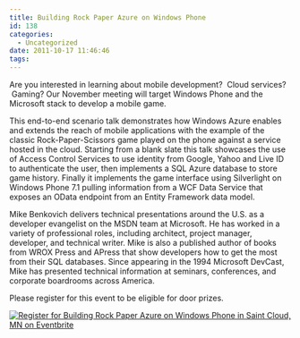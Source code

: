 ```yaml
---
title: Building Rock Paper Azure on Windows Phone
id: 138
categories:
  - Uncategorized
date: 2011-10-17 11:46:46
tags:
---
```


Are you interested in learning about mobile development?  Cloud services?  Gaming? Our November meeting will target Windows Phone and the Microsoft stack to develop a mobile game.

This end-to-end scenario talk demonstrates how Windows Azure enables and extends the reach of mobile applications with the example of the classic Rock-Paper-Scissors game played on the phone against a service hosted in the cloud. Starting from a blank slate this talk showcases the use of Access Control Services to use identity from Google, Yahoo and Live ID to authenticate the user, then implements a SQL Azure database to store game history. Finally it implements the game interface using Silverlight on Windows Phone 7.1 pulling information from a WCF Data Service that exposes an OData endpoint from an Entity Framework data model.

Mike Benkovich delivers technical presentations around the U.S. as a developer evangelist on the MSDN team at Microsoft. He has worked in a variety of professional roles, including architect, project manager, developer, and technical writer. Mike is also a published author of books from WROX Press and APress that show developers how to get the most from their SQL databases. Since appearing in the 1994 Microsoft DevCast, Mike has presented technical information at seminars, conferences, and corporate boardrooms across America.

Please register for this event to be eligible for door prizes.

[![Register for Building Rock Paper Azure on Windows Phone in Saint Cloud, MN  on Eventbrite](http://www.eventbrite.com/registerbutton?eid=2297985336)](http://stccode.eventbrite.com?ref=ebtn)